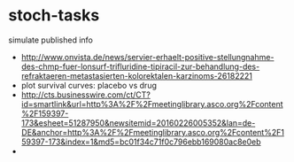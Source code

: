 # stoch-tasks
simulate published info
- http://www.onvista.de/news/servier-erhaelt-positive-stellungnahme-des-chmp-fuer-lonsurf-trifluridine-tipiracil-zur-behandlung-des-refraktaeren-metastasierten-kolorektalen-karzinoms-26182221
- plot survival curves: placebo vs drug
- http://cts.businesswire.com/ct/CT?id=smartlink&url=http%3A%2F%2Fmeetinglibrary.asco.org%2Fcontent%2F159397-173&esheet=51287950&newsitemid=20160226005352&lan=de-DE&anchor=http%3A%2F%2Fmeetinglibrary.asco.org%2Fcontent%2F159397-173&index=1&md5=bc01f34c71f0c796ebb169080ac8e0eb
- 
